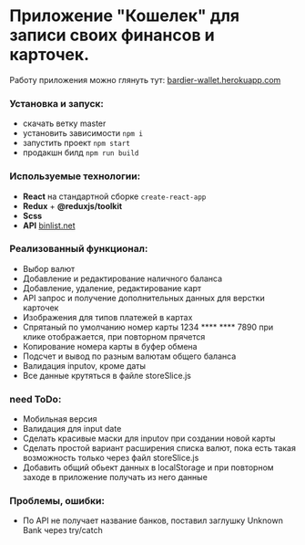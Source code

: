 <h1>Приложение "Кошелек" для записи своих финансов и карточек.</h1>

Работу приложения можно глянуть тут: <a href="https://bardier-wallet.herokuapp.com/" target ="_blank">bardier-wallet.herokuapp.com</a>

<h3>Установка и запуск:</h3>
<ul>
	<li>скачать ветку master</li>
	<li>установить зависимости <code>npm i</code></li>
	<li>запустить проект <code>npm start</code></li>
	<li>продакшн билд <code>npm run build</code></li>
</ul>

<h3>Используемые технологии:</h3>
<ul>
	<li><b>React</b> на стандартной сборке <code>create-react-app</code></li>
	<li><b>Redux</b> + <b>@reduxjs/toolkit</b></li>
	<li><b>Scss</b></li>
	<li><b>API</b> <a href="https://binlist.net/" target ="_blank">binlist.net</a></li>
</ul>

<h3>Реализованный функционал:</h3>
<ul>
	<li>Выбор валют</li>
	<li>Добавление и редактирование наличного баланса</li>
	<li>Добавление, удаление, редактирование карт</li>
	<li>API запрос и получение дополнительных данных для верстки карточек</li>
	<li>Изображения для типов платежей в картах</li>
	<li>Спрятаный по умолчанию номер карты 1234 **** **** 7890 при клике отображается, при повторном прячется</li>
	<li>Копирование номера карты в буфер обмена</li>
	<li>Подсчет и вывод по разным валютам общего баланса</li>
	<li>Валидация inputov, кроме даты</li>
	<li>Все данные крутяться в файле storeSlice.js</li>
	
</ul>

<h3>need ToDo:</h3>
<ul>
	<li>Мобильная версия</li>
	<li>Валидация для input date</li>
	<li>Сделать красивые маски для inputov при создании новой карты</li>
	<li>Сделать простой вариант расширения списка валют, пока есть такая возможность только через файл storeSlice.js</li>
	<li>Добавить общий обьект данных в localStorage и при повторном заходе в приложение получать из него данные</li>
</ul>

<h3>Проблемы, ошибки:</h3>
<ul>
	<li>По API не получает название банков, поставил заглушку Unknown Bank через try/catch</li>
</ul>
